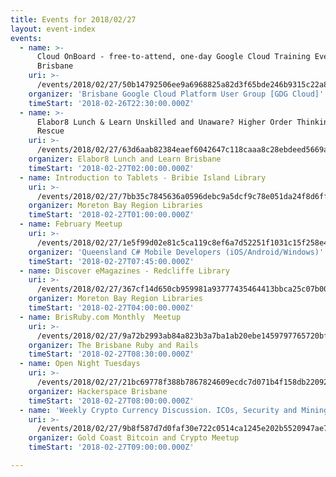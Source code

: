 ```yaml
---
title: Events for 2018/02/27
layout: event-index
events:
  - name: >-
      Cloud OnBoard - free-to-attend, one-day Google Cloud Training Event in
      Brisbane
    uri: >-
      /events/2018/02/27/50b14792506ee9a6968825a82d3f65bde246b9315c22a83faff1f949df8b9e1b
    organizer: 'Brisbane Google Cloud Platform User Group [GDG Cloud]'
    timeStart: '2018-02-26T22:30:00.000Z'
  - name: >-
      Elabor8 Lunch & Learn Unskilled and Unaware? Higher Order Thinking to the
      Rescue
    uri: >-
      /events/2018/02/27/63d6aab82384eaef6042647c118caaa8c28ebdeed5669a5e6b3f43cbfc857de4
    organizer: Elabor8 Lunch and Learn Brisbane
    timeStart: '2018-02-27T02:00:00.000Z'
  - name: Introduction to Tablets - Bribie Island Library
    uri: >-
      /events/2018/02/27/7bb35c7845636a0596debc9a5dcf9c78e051da24f8d6ff161667fbfc9fc08f37
    organizer: Moreton Bay Region Libraries
    timeStart: '2018-02-27T01:00:00.000Z'
  - name: February Meetup
    uri: >-
      /events/2018/02/27/1e5f99d02e81c5ca119c8ef6a7d52251f1031c15f258e474164ccc2dcd6069c2
    organizer: 'Queensland C# Mobile Developers (iOS/Android/Windows)'
    timeStart: '2018-02-27T07:45:00.000Z'
  - name: Discover eMagazines - Redcliffe Library
    uri: >-
      /events/2018/02/27/367cf14d650cb959981a93777435464413bbca25c07b00113801951e468039a7
    organizer: Moreton Bay Region Libraries
    timeStart: '2018-02-27T04:00:00.000Z'
  - name: BrisRuby.com Monthly  Meetup
    uri: >-
      /events/2018/02/27/9a72b2993ab84a823b3a7ba1ab20ebe1459797765720bfc2194b6bdb49f71bd9
    organizer: The Brisbane Ruby and Rails
    timeStart: '2018-02-27T08:30:00.000Z'
  - name: Open Night Tuesdays
    uri: >-
      /events/2018/02/27/21bc69778f388b7867824609ecdc7d071b4f158db22092af1cdeee609b078d74
    organizer: Hackerspace Brisbane
    timeStart: '2018-02-27T08:00:00.000Z'
  - name: 'Weekly Crypto Currency Discussion. ICOs, Security and Mining and more'
    uri: >-
      /events/2018/02/27/9b8f587d7d0faf30e722c0514ca1245e202b5520947ae748848fe1ccf8c64ada
    organizer: Gold Coast Bitcoin and Crypto Meetup
    timeStart: '2018-02-27T09:00:00.000Z'

---
```


